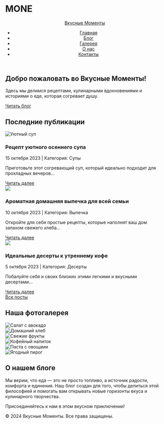 # MONE
<html lang="ru">
<head>
    <meta charset="UTF-8">
    <meta name="viewport" content="width=device-width, initial-scale=1.0">
    <title>Вкусные Моменты | Блог о еде</title>
    <link rel="stylesheet" href="style.css">
    <!-- Для красивых иконок, например, иконок социальных сетей в будущем -->
    <link rel="stylesheet" href="https://cdnjs.cloudflare.com/ajax/libs/font-awesome/6.0.0-beta3/css/all.min.css">
</head>
<body>
    <header>
        <div class="container">
            <div class="logo">
                <a href="#">Вкусные Моменты</a>
            </div>
            <nav>
                <ul>
                    <li><a href="#home">Главная</a></li>
                    <li><a href="#posts">Блог</a></li>
                    <li><a href="#gallery">Галерея</a></li>
                    <li><a href="#about">О нас</a></li>
                    <li><a href="#contact">Контакты</a></li>
                </ul>
            </nav>
        </div>
    </header>
    <main>
        <section id="home" class="hero-section">
            <div class="container">
                <div class="hero-content">
                    <h1>Добро пожаловать во Вкусные Моменты!</h1>
                    <p>Здесь мы делимся рецептами, кулинарными вдохновениями и историями о еде, которая согревает душу.</p>
                    <a href="#posts" class="button">Читать блог</a>
                </div>
            </div>
        </section>
        <section id="posts" class="latest-posts">
            <div class="container">
                <h2>Последние публикации</h2>
                <div class="post-grid">
                    <!-- Пример карточки поста -->
                    <div class="post-card">
                        <img src=" https://avatars.mds.yandex.net/get-entity_search/1652150/827485891/S600xU_2x" alt="Уютный суп" />
                        <div class="card-content">
                            <h3>Рецепт уютного осеннего супа</h3>
                            <p class="post-meta">15 октября 2023 | Категория: Супы</p>
                            <p>Приготовьте этот согревающий суп, который идеально подходит для прохладных вечеров...</p>
                            <a href="#" class="read-more">Читать далее</a>
                        </div>
                    </div>
                    <div class="post-card">
                        <img src="  alt="Домашняя выпечка" />
                        <div class="card-content">
                            <h3>Ароматная домашняя выпечка для всей семьи</h3>
                            <p class="post-meta">10 октября 2023 | Категория: Выпечка</p>
                            <p>Откройте для себя простые рецепты, которые наполнят ваш дом запахом свежего хлеба...</p>
                            <a href="#" class="read-more">Читать далее</a>
                        </div>
                    </div>
                    <div class="post-card">
                        <img src="  alt="Кофе и десерты" />
                        <div class="card-content">
                            <h3>Идеальные десерты к утреннему кофе</h3>
                            <p class="post-meta">5 октября 2023 | Категория: Десерты</p>
                            <p>Побалуйте себя и своих близких этими легкими и вкусными десертами...</p>
                            <a href="#" class="read-more">Читать далее</a>
                        </div>
                    </div>
                </div>
                <div class="button-center">
                    <a href="#" class="button outline">Все посты</a>
                </div>
            </div>
        </section>
        <section id="gallery" class="image-gallery">
            <div class="container">
                <h2>Наша фотогалерея</h2>
                <div class="gallery-grid">
                    <div class="gallery-item">
                        <img src="https://via.placeholder.com/600x400?text=Салат+с+авокадо" alt="Салат с авокадо">
                    </div>
                    <div class="gallery-item">
                        <img src="https://via.placeholder.com/600x400?text=Домашний+хлеб" alt="Домашний хлеб">
                    </div>
                    <div class="gallery-item">
                        <img src="https://via.placeholder.com/600x400?text=Свежие+фрукты" alt="Свежие фрукты">
                    </div>
                    <div class="gallery-item">
                        <img src="https://via.placeholder.com/600x400?text=Кофейный+напиток" alt="Кофейный напиток">
                    </div>
                    <div class="gallery-item">
                        <img src="https://via.placeholder.com/600x400?text=Паста+с+овощами" alt="Паста с овощами">
                    </div>
                    <div class="gallery-item">
                        <img src="https://via.placeholder.com/600x400?text=Ягодный+пирог" alt="Ягодный пирог">
                    </div>
                </div>
            </div>
        </section>
        <!-- Вы можете добавить секции "О нас" и "Контакты" по аналогии -->
        <section id="about" class="about-section">
            <div class="container">
                <h2>О нашем блоге</h2>
                <p>Мы верим, что еда — это не просто топливо, а источник радости, комфорта и единения. Наш блог создан для того, чтобы делиться этой философией и помогать вам открывать новые горизонты вкуса и кулинарного творчества.</p>
                <p>Присоединяйтесь к нам в этом вкусном приключении!</p>
            </div>
        </section>
    </main>
    <footer>
        <div class="container">
            <p>&copy; 2024 Вкусные Моменты. Все права защищены.</p>
            <div class="social-links">
                <!-- Пример иконок социальных сетей -->
                <a href="#" target="_blank"><i class="fab fa-facebook-f"></i></a>
                <a href="#" target="_blank"><i class="fab fa-instagram"></i></a>
                <a href="#" target="_blank"><i class="fab fa-pinterest-p"></i></a>
            </div>
        </div>
    </footer>
</body>
</html>



